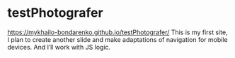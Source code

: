 # testPhotografer
https://mykhailo-bondarenko.github.io/testPhotografer/
This is my first site, I plan to create another slide and make adaptations of navigation for mobile devices. And I’ll work with JS logic.
